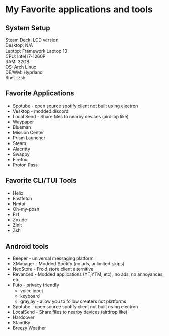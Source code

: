 # My Favorite applications and tools

## System Setup
Steam Deck: LCD version <br/>
Desktop: N/A <br/>
Laptop: Framework Laptop 13 <br/>
CPU: Intel i7-1260P <br/>
RAM: 32GB <br/>
OS: Arch Linux <br/>
DE/WM: Hyprland <br/>
Shell: zsh <br/>

## Favorite Applications
- Spotube - open source spotify client not built using electron
- Vesktop - modded discord
- Local Send - Share files to nearby devices (airdrop like)
- Waypaper
- Blueman
- Mission Center
- Prism Launcher
- Steam
- Alacritty
- Swappy
- Firefox
- Proton Pass

## Favorite CLI/TUI Tools
- Helix
- Fastfetch
- Nmtui
- Oh-my-posh
- Fzf
- Zoxide
- Zinit
- Zsh

## Android tools
- Beeper - universal messaging platform
- XManager - Modded Spotify (no ads, unlimited skips)
- NeoStore - Froid store client alternitive
- Revanced - Modded applications (YT,YTM, etc), no ads, no annoyances, etc
- Futo - privacy friendly 
  - voice input
  - keyboard
  - grayjay - allow you to follow creaters not platforms
- Spotube - open source spotify client not built using electron
- LocalSend - Share files to nearby devices (airdrop like)
- Hardcover
- StandBy
- Breezy Weather
